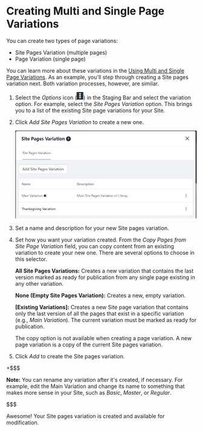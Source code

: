 # Creating Multi and Single Page Variations [](id=creating-multi-and-single-page-variations)

You can create two types of page variations:

- Site Pages Variation (multiple pages)
- Page Variation (single page)

You can learn more about these variations in the
[Using Multi and Single Page Variations](/discover/portal/-/knowledge_base/7-1/using-multi-and-single-page-variations).
As an example, you'll step through creating a Site pages variation next. Both
variation processes, however, are similar.

1.  Select the *Options* icon
    (![Options](../../../../images/icon-options.png)) in the Staging Bar and select
    the variation option. For example, select the *Site Pages Variation* option.
    This brings you to a list of the existing Site page variations for your
    Site.

2.  Click *Add Site Pages Variation* to create a new one.

    ![Figure 1: When selecting the *Site Pages Variation* link from the Staging Bar, you're able to add and manage your Site pages variations.](../../../../images/staging-page-variations.png)

3.  Set a name and description for your new Site pages variation.

4.  Set how you want your variation created. From the *Copy Pages from Site Page
    Variation* field, you can copy content from an existing variation to create
    your new one. There are several options to choose in this selector.

    **All Site Pages Variations:** Creates a new variation that contains the
    last version marked as ready for publication from any single page existing
    in any other variation.

    **None (Empty Site Pages Variation):** Creates a new, empty variation.

    **[Existing Variations]:** Creates a new Site page variation that contains
    only the last version of all the pages that exist in a specific variation
    (e.g., *Main Variation*). The current variation must be marked as ready for
    publication.

    The copy option is not available when creating a page variation. A new page
    variation is a copy of the current Site pages variation.

5.  Click *Add* to create the Site pages variation.

+$$$

**Note:** You can rename any variation after it's created, if necessary. For
example, edit the Main Variation and change its name to something that makes
more sense in your Site, such as *Basic*, *Master*, or *Regular*.

$$$

Awesome! Your Site pages variation is created and available for modification.

